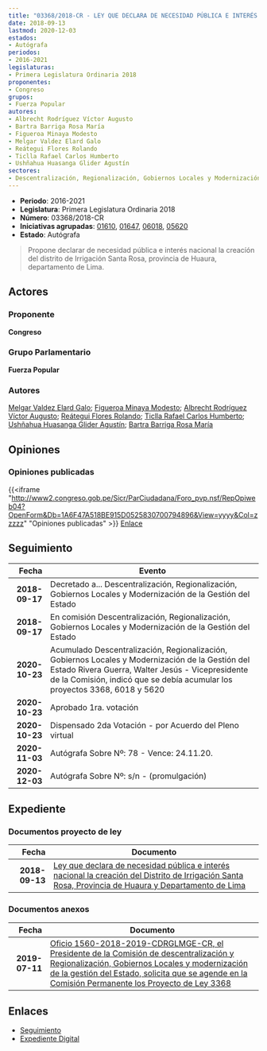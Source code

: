 ```yaml
---
title: "03368/2018-CR - LEY QUE DECLARA DE NECESIDAD PÚBLICA E INTERÉS NACIONAL LA CREACIÓN DEL DISTRITO DE IRRIGACIÓN SANTA ROSA, PROVINCIA DE HUAURA Y DEPARTAMENTO DE LIMA"
date: 2018-09-13
lastmod: 2020-12-03
estados:
- Autógrafa
periodos:
- 2016-2021
legislaturas:
- Primera Legislatura Ordinaria 2018
proponentes:
- Congreso
grupos:
- Fuerza Popular
autores:
- Albrecht Rodríguez Víctor Augusto
- Bartra Barriga Rosa María
- Figueroa Minaya Modesto
- Melgar Valdez Elard Galo
- Reátegui Flores Rolando
- Ticlla Rafael Carlos Humberto
- Ushñahua Huasanga Glider Agustín
sectores:
- Descentralización, Regionalización, Gobiernos Locales y Modernización de la Gestión del Estado
---
```

- **Periodo**: 2016-2021
- **Legislatura**: Primera Legislatura Ordinaria 2018
- **Número**: 03368/2018-CR
- **Iniciativas agrupadas**: [01610](../../01600/01610), [01647](../../01600/01647), [06018](../../06000/06018), [05620](../../05600/05620)
- **Estado**: Autógrafa

> Propone declarar de necesidad pública e interés nacional la creacíón del distrito de Irrigación Santa Rosa, provincia de Huaura, departamento de Lima.


## Actores

### Proponente

**Congreso**

### Grupo Parlamentario

**Fuerza Popular**

### Autores

[Melgar Valdez Elard Galo](mailto:mailto:emelgar@congreso.gob.pe); [Figueroa Minaya Modesto](mailto:mailto:mfigueroam@congreso.gob.pe); [Albrecht Rodríguez Víctor Augusto](mailto:mailto:valbrecht@congreso.gob.pe); [Reátegui Flores Rolando](mailto:mailto:rreategui@congreso.gob.pe); [Ticlla Rafael Carlos Humberto](mailto:mailto:cticlla@congreso.gob.pe); [Ushñahua Huasanga Glider Agustín](mailto:mailto:gushnahua@congreso.gob.pe); [Bartra Barriga Rosa María](mailto:mailto:rbartra@congreso.gob.pe)

## Opiniones

### Opiniones publicadas

{{<iframe "http://www2.congreso.gob.pe/Sicr/ParCiudadana/Foro_pvp.nsf/RepOpiweb04?OpenForm&Db=1A6F47A518BE915D0525830700794896&View=yyyy&Col=zzzzz" "Opiniones publicadas" >}}
[Enlace](http://www2.congreso.gob.pe/Sicr/ParCiudadana/Foro_pvp.nsf/RepOpiweb04?OpenForm&Db=1A6F47A518BE915D0525830700794896&View=yyyy&Col=zzzzz)


## Seguimiento

| Fecha | Evento |
|------:|--------|
| **2018-09-17** | Decretado a... Descentralización, Regionalización, Gobiernos Locales y Modernización de la Gestión del Estado |
| **2018-09-17** | En comisión Descentralización, Regionalización, Gobiernos Locales y Modernización de la Gestión del Estado |
| **2020-10-23** | Acumulado Descentralización, Regionalización, Gobiernos Locales y Modernización de la Gestión del Estado Rivera Guerra, Walter Jesús - Vicepresidente de la Comisión, indicó que se debía acumular los proyectos 3368, 6018 y 5620 |
| **2020-10-23** | Aprobado 1ra. votación |
| **2020-10-23** | Dispensado 2da Votación - por Acuerdo del Pleno virtual |
| **2020-11-03** | Autógrafa Sobre Nº: 78 - Vence: 24.11.20. |
| **2020-12-03** | Autógrafa Sobre Nº: s/n - (promulgación) |

## Expediente

### Documentos proyecto de ley

| Fecha | Documento |
|------:|-----------|
| **2018-09-13** | [Ley que declara de necesidad pública e interés nacional la creación del Distrito de Irrigación Santa Rosa, Provincia de Huaura y Departamento de Lima](http://www.leyes.congreso.gob.pe/Documentos/2016_2021/Proyectos_de_Ley_y_de_Resoluciones_Legislativas/PL0336820180913.pdf) |

### Documentos anexos

| Fecha | Documento |
|------:|-----------|
| **2019-07-11** | [Oficio 1560-2018-2019-CDRGLMGE-CR, el Presidente de la Comisión de descentralización y Regionalización, Gobiernos Locales y modernización de la gestión del Estado, solicita que se agende en la Comisión Permanente los Proyecto de Ley 3368](http://www.leyes.congreso.gob.pe/Documentos/2016_2021/Oficios/Comisiones_Ordinarias/OFICIO-1560-2018-2019-CDRGLMGE-CR.pdf) |

## Enlaces

- [Seguimiento](http://www2.congreso.gob.pe/Sicr/TraDocEstProc/CLProLey2016.nsf/f7fff46988ca05b1052578e100829cc7/2b1318c4515fb83705258307007dafc0?OpenDocument)
- [Expediente Digital](http://www2.congreso.gob.pe/Sicr/TraDocEstProc/Expvirt_2011.nsf/visbusqptramdoc1621/03368?opendocument)


